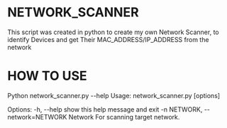 # NETWORK_SCANNER

This script was created in python to create my own Network Scanner, 
to identify Devices and get Their MAC_ADDRESS/IP_ADDRESS from the network

# HOW TO USE
Python network_scanner.py --help
Usage: network_scanner.py [options]

Options:
  -h, --help            show this help message and exit
  -n NETWORK, --network=NETWORK
                        Network For scanning target network.
